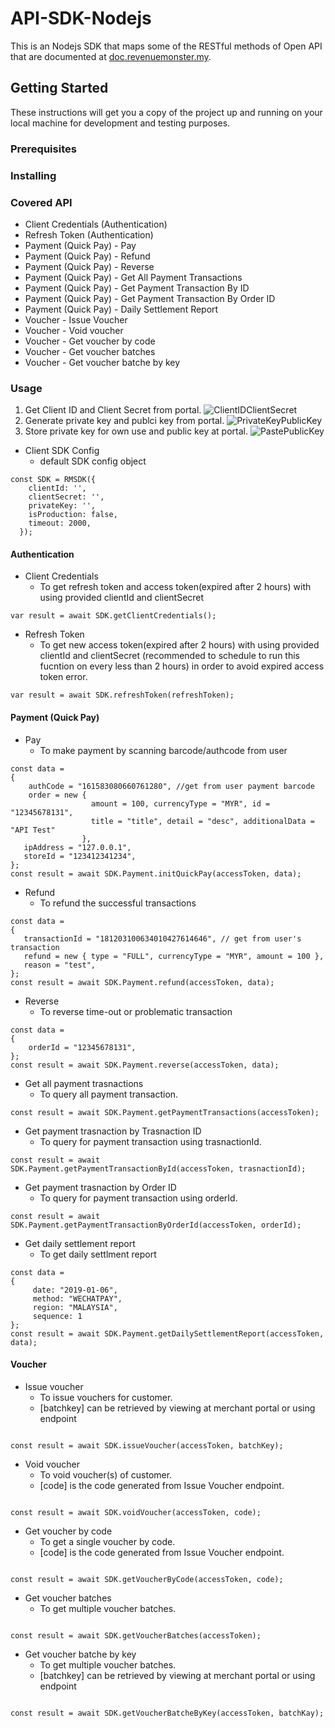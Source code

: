 # API-SDK-Nodejs
This is an Nodejs SDK that maps some of the RESTful methods of Open API that are documented at [doc.revenuemonster.my](https://doc.revenuemonster.my/).

## Getting Started

These instructions will get you a copy of the project up and running on your local machine for development and testing purposes. 

### Prerequisites



### Installing



### Covered API
* Client Credentials (Authentication)
* Refresh Token (Authentication)
* Payment (Quick Pay) - Pay
* Payment (Quick Pay) - Refund
* Payment (Quick Pay) - Reverse
* Payment (Quick Pay) - Get All Payment Transactions
* Payment (Quick Pay) - Get Payment Transaction By ID
* Payment (Quick Pay) - Get Payment Transaction By Order ID
* Payment (Quick Pay) - Daily Settlement Report
* Voucher - Issue Voucher
* Voucher - Void voucher
* Voucher - Get voucher by code
* Voucher - Get voucher batches
* Voucher - Get voucher batche by key



### Usage
1. Get Client ID and Client Secret from portal.
![ClientIDClientSecret](https://storage.googleapis.com/rm-portal-assets/img/rm-landing/clientIDclientSecret.png)
2. Generate private key and publci key from portal. 
![PrivateKeyPublicKey](https://storage.googleapis.com/rm-portal-assets/img/rm-landing/privateKeypublicKey.PNG)
3. Store private key for own use and public key at portal.
![PastePublicKey](https://storage.googleapis.com/rm-portal-assets/img/rm-landing/pastePublicKey.png)


* Client SDK Config
    * default SDK config object 
```
const SDK = RMSDK({
    clientId: '',
    clientSecret: '',
    privateKey: '',
    isProduction: false,
    timeout: 2000,
  });
```

#### Authentication


* Client Credentials
    * To get refresh token and access token(expired after 2 hours) with using provided clientId and clientSecret
```
var result = await SDK.getClientCredentials();
```



* Refresh Token
    * To get new access token(expired after 2 hours) with using provided clientId and clientSecret (recommended to schedule to run this fucntion on every less than 2 hours) in order to avoid expired access token error.
```
var result = await SDK.refreshToken(refreshToken);
```



#### Payment (Quick Pay)


* Pay
    * To make payment by scanning barcode/authcode from user
```
const data =
{
    authCode = "161583080660761280", //get from user payment barcode
    order = new { 
                  amount = 100, currencyType = "MYR", id = "12345678131", 
                  title = "title", detail = "desc", additionalData = "API Test" 
                },
   ipAddress = "127.0.0.1",
   storeId = "123412341234", 
};
const result = await SDK.Payment.initQuickPay(accessToken, data);
```



* Refund
    * To refund the successful transactions 
```
const data =
{
   transactionId = "181203100634010427614646", // get from user's transaction 
   refund = new { type = "FULL", currencyType = "MYR", amount = 100 },
   reason = "test",
};
const result = await SDK.Payment.refund(accessToken, data);
```



* Reverse
    * To reverse time-out or problematic transaction
```
const data = 
{
    orderId = "12345678131",
};
const result = await SDK.Payment.reverse(accessToken, data);
```



* Get all payment trasnactions
    * To query all payment transaction.
    
```
const result = await SDK.Payment.getPaymentTransactions(accessToken);
```



* Get payment trasnaction by Trasnaction ID
    * To query for payment transaction using trasnactionId.

    
```
const result = await SDK.Payment.getPaymentTransactionById(accessToken, trasnactionId);
```



* Get payment trasnaction by Order ID
    * To query for payment transaction using orderId.
    
```
const result = await SDK.Payment.getPaymentTransactionByOrderId(accessToken, orderId);
```



* Get daily settlement report
    * To get daily settlment report 
```
const data = 
{
     date: "2019-01-06",
     method: "WECHATPAY",
     region: "MALAYSIA",
     sequence: 1
};
const result = await SDK.Payment.getDailySettlementReport(accessToken, data);
```



#### Voucher


* Issue voucher
    * To issue vouchers for customer. 
    * [batchkey] can be retrieved by viewing at merchant portal or using endpoint
```

const result = await SDK.issueVoucher(accessToken, batchKey);
```



* Void voucher
    * To void voucher(s) of customer. 
    * [code] is the code generated from Issue Voucher endpoint.
```

const result = await SDK.voidVoucher(accessToken, code);
```



* Get voucher by code
    * To get a single voucher by code.
    * [code] is the code generated from Issue Voucher endpoint.
```

const result = await SDK.getVoucherByCode(accessToken, code);
```



* Get voucher batches
    * To get multiple voucher batches.
```

const result = await SDK.getVoucherBatches(accessToken);
```



* Get voucher batche by key
    * To get multiple voucher batches.
    * [batchkey] can be retrieved by viewing at merchant portal or using endpoint
```

const result = await SDK.getVoucherBatcheByKey(accessToken, batchKay);
```
